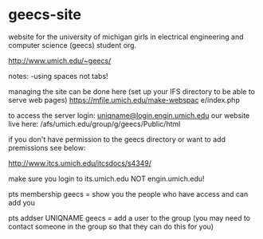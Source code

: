 geecs-site
==========

website for the university of michigan girls in electrical engineering and computer science (geecs) student org.

http://www.umich.edu/~geecs/

notes:
-using spaces not tabs!

managing the site can be done here
(set up your IFS directory to be able to serve web pages)
https://mfile.umich.edu/make-webspac e/index.php

to access the server login: uniqname@login.engin.umich.edu
our website live here: /afs/umich.edu/group/g/geecs/Public/html


if you don't have permission to the geecs directory or want to add premissions see below:

http://www.itcs.umich.edu/itcsdocs/s4349/

make sure you login to its.umich.edu NOT engin.umich.edu!

pts membership geecs = show you the people who have access and can add you

pts addser UNIQNAME geecs = add a user to the group (you may need to contact someone in the group so that they can do this for you)


